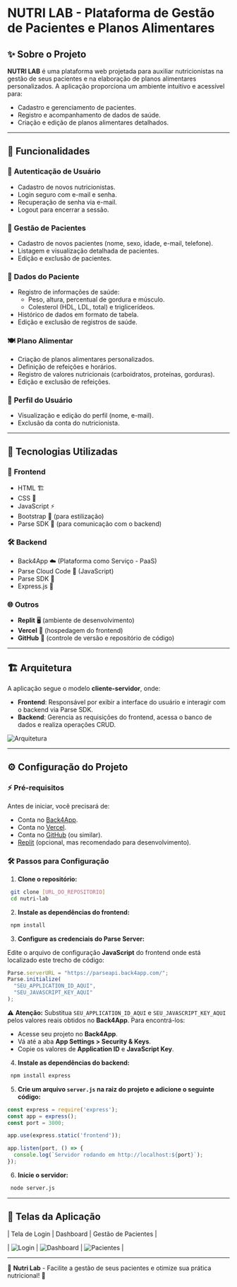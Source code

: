 # NUTRI LAB - Plataforma de Gestão de Pacientes e Planos Alimentares



## ✨ Sobre o Projeto

**NUTRI LAB** é uma plataforma web projetada para auxiliar nutricionistas na gestão de seus pacientes e na elaboração de planos alimentares personalizados. A aplicação proporciona um ambiente intuitivo e acessível para:

- Cadastro e gerenciamento de pacientes.
- Registro e acompanhamento de dados de saúde.
- Criação e edição de planos alimentares detalhados.

---

## 🔧 Funcionalidades

### 🔑 **Autenticação de Usuário**
- Cadastro de novos nutricionistas.
- Login seguro com e-mail e senha.
- Recuperação de senha via e-mail.
- Logout para encerrar a sessão.

### 👥 **Gestão de Pacientes**
- Cadastro de novos pacientes (nome, sexo, idade, e-mail, telefone).
- Listagem e visualização detalhada de pacientes.
- Edição e exclusão de pacientes.

### 🏥 **Dados do Paciente**
- Registro de informações de saúde:
  - Peso, altura, percentual de gordura e músculo.
  - Colesterol (HDL, LDL, total) e triglicerídeos.
- Histórico de dados em formato de tabela.
- Edição e exclusão de registros de saúde.

### 🍽️ **Plano Alimentar**
- Criação de planos alimentares personalizados.
- Definição de refeições e horários.
- Registro de valores nutricionais (carboidratos, proteínas, gorduras).
- Edição e exclusão de refeições.

### 👤 **Perfil do Usuário**
- Visualização e edição do perfil (nome, e-mail).
- Exclusão da conta do nutricionista.

---

## 🤖 Tecnologias Utilizadas

### 🎨 **Frontend**
- HTML 🏗️
- CSS 🎨
- JavaScript ⚡
- Bootstrap 💅 (para estilização)
- Parse SDK 🔌 (para comunicação com o backend)

### 🛠️ **Backend**
- Back4App ☁️ (Plataforma como Serviço - PaaS)
- Parse Cloud Code 📝 (JavaScript)
- Parse SDK 🔗
- Express.js 🚀

### 🌐 **Outros**
- **Replit** 🖥️ (ambiente de desenvolvimento)
- **Vercel** 🚀 (hospedagem do frontend)
- **GitHub** 🐙 (controle de versão e repositório de código)

---

## 🏗️ Arquitetura

A aplicação segue o modelo **cliente-servidor**, onde:

- **Frontend**: Responsável por exibir a interface do usuário e interagir com o backend via Parse SDK.
- **Backend**: Gerencia as requisições do frontend, acessa o banco de dados e realiza operações CRUD.

![Arquitetura](https://via.placeholder.com/800x400?text=Arquitetura+Nutri+Lab)

---

## ⚙️ Configuração do Projeto

### ⚡ **Pré-requisitos**

Antes de iniciar, você precisará de:
- Conta no [Back4App](https://www.back4app.com/).
- Conta no [Vercel](https://vercel.com/).
- Conta no [GitHub](https://github.com/) (ou similar).
- [Replit](https://replit.com/) (opcional, mas recomendado para desenvolvimento).

### 🛠️ **Passos para Configuração**

1. **Clone o repositório:**

```bash
 git clone [URL_DO_REPOSITORIO]
 cd nutri-lab
```

2. **Instale as dependências do frontend:**

```bash
 npm install
```

3. **Configure as credenciais do Parse Server:**

Edite o arquivo de configuração **JavaScript** do frontend onde está localizado este trecho de código:

```javascript
Parse.serverURL = "https://parseapi.back4app.com/";
Parse.initialize(
  "SEU_APPLICATION_ID_AQUI",
  "SEU_JAVASCRIPT_KEY_AQUI"
);
```

⚠ **Atenção:** Substitua `SEU_APPLICATION_ID_AQUI` e `SEU_JAVASCRIPT_KEY_AQUI` pelos valores reais obtidos no **Back4App**. Para encontrá-los:

- Acesse seu projeto no **Back4App**.
- Vá até a aba **App Settings > Security & Keys**.
- Copie os valores de **Application ID** e **JavaScript Key**.

4. **Instale as dependências do backend:**

```bash
 npm install express
```

5. **Crie um arquivo `server.js` na raiz do projeto e adicione o seguinte código:**

```javascript
const express = require('express');
const app = express();
const port = 3000;

app.use(express.static('frontend'));

app.listen(port, () => {
  console.log(`Servidor rodando em http://localhost:${port}`);
});
```

6. **Inicie o servidor:**

```bash
 node server.js
```

---

## 📸 Telas da Aplicação

| Tela de Login | Dashboard | Gestão de Pacientes |

| ![Login](https://via.placeholder.com/250x150) | ![Dashboard](https://via.placeholder.com/250x150) | ![Pacientes](https://via.placeholder.com/250x150) |

---

🎯 **Nutri Lab** - Facilite a gestão de seus pacientes e otimize sua prática nutricional! 🌟


